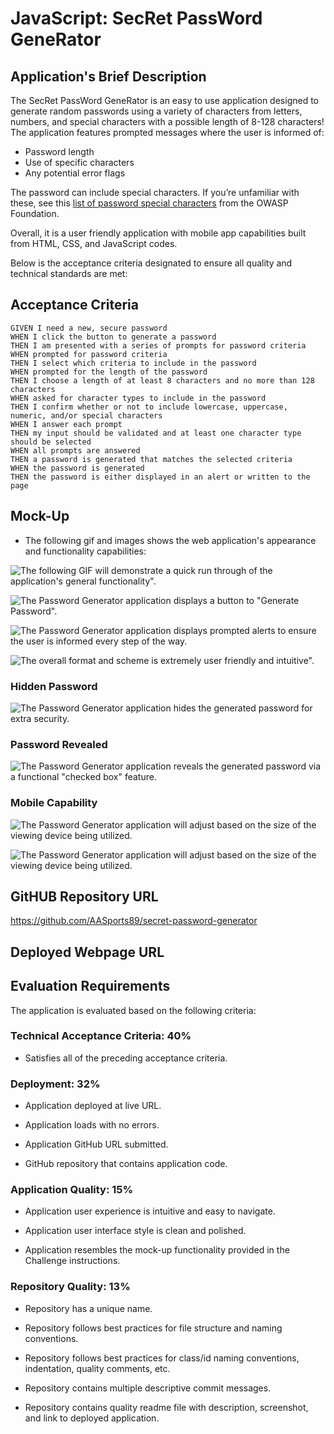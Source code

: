 # JavaScript: SecRet PassWord GeneRator

## Application's Brief Description

The SecRet PassWord GeneRator is an easy to use application designed to generate random passwords using a variety of characters from letters, numbers, and special characters with a possible length of 8-128 characters!
The application features prompted messages where the user is informed of:

* Password length
* Use of specific characters
* Any potential error flags

The password can include special characters. If you’re unfamiliar with these, see this [list of password special characters](https://www.owasp.org/index.php/Password_special_characters) from the OWASP Foundation.

Overall, it is a user friendly application with mobile app capabilities built from HTML, CSS, and JavaScript codes.

Below is the acceptance criteria designated to ensure all quality and technical standards are met:


## Acceptance Criteria

```
GIVEN I need a new, secure password
WHEN I click the button to generate a password
THEN I am presented with a series of prompts for password criteria
WHEN prompted for password criteria
THEN I select which criteria to include in the password
WHEN prompted for the length of the password
THEN I choose a length of at least 8 characters and no more than 128 characters
WHEN asked for character types to include in the password
THEN I confirm whether or not to include lowercase, uppercase, numeric, and/or special characters
WHEN I answer each prompt
THEN my input should be validated and at least one character type should be selected
WHEN all prompts are answered
THEN a password is generated that matches the selected criteria
WHEN the password is generated
THEN the password is either displayed in an alert or written to the page
```

## Mock-Up

* The following gif and images shows the web application's appearance and functionality capabilities:

![The following GIF will demonstrate a quick run through of the application's general functionality".](./assets/images/passgen.gif)

![The Password Generator application displays a button to "Generate Password".](./assets/images/passgen.jpg)

![The Password Generator application displays prompted alerts to ensure the user is informed every step of the way.](./assets/images/passgen-1.jpg)

![The overall format and scheme is extremely user friendly and intuitive".](./assets/images/passgen-2.jpg)

### Hidden Password

![The Password Generator application hides the generated password for extra security.](./assets/images/passgen-4.jpg)

### Password Revealed

![The Password Generator application reveals the generated password via a functional "checked box" feature.](./assets/images/passgen-5.jpg)

### Mobile Capability

![The Password Generator application will adjust based on the size of the viewing device being utilized.](./assets/images/passgen-6.jpg)

![The Password Generator application will adjust based on the size of the viewing device being utilized.](./assets/images/passgen-7.jpg)

## GitHUB Repository URL

https://github.com/AASports89/secret-password-generator

## Deployed Webpage URL



## Evaluation Requirements


The application is evaluated based on the following criteria: 

### Technical Acceptance Criteria: 40%

* Satisfies all of the preceding acceptance criteria.

### Deployment: 32%

* Application deployed at live URL.

* Application loads with no errors.

* Application GitHub URL submitted.

* GitHub repository that contains application code.

### Application Quality: 15%

* Application user experience is intuitive and easy to navigate.

* Application user interface style is clean and polished.

* Application resembles the mock-up functionality provided in the Challenge instructions.

### Repository Quality: 13%

* Repository has a unique name.

* Repository follows best practices for file structure and naming conventions.

* Repository follows best practices for class/id naming conventions, indentation, quality comments, etc.

* Repository contains multiple descriptive commit messages.

* Repository contains quality readme file with description, screenshot, and link to deployed application.
